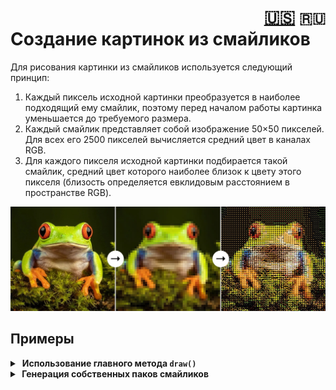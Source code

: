 <h1><div align="right">
<a href="EN.md">🇺🇸</a>
<code>🇷🇺</code> 
</div>
Создание картинок из смайликов
</h1>

Для рисования картинки из смайликов используется следующий принцип:
1. Каждый пиксель исходной картинки преобразуется в наиболее подходящий ему смайлик, поэтому перед началом работы картинка уменьшается до требуемого размера.
2. Каждый смайлик представляет собой изображение 50×50 пикселей. Для всех его 2500 пикселей вычисляется средний цвет в каналах RGB.
3. Для каждого пикселя исходной картинки подбирается такой смайлик, средний цвет которого наиболее близок к цвету этого пикселя (близость определяется евклидовым расстоянием в пространстве RGB).

![process](assets/process.jpg)

## Примеры

<details>
<summary>&nbsp;<strong>Использование главного метода <code>draw()</code></strong></summary>
<blockquote></blockquote>
<blockquote>
Если нужно просто создать картинку из смайликов, достаточно лишь использовать метод <code>draw()</code> из модуля <code>utils</code>:<br><br>

```python
from utils import draw

draw(image='fuji.jpg',  # путь к исходной картинке
     width=100,         # количество смайликов в ширину
     background='auto', # цвет фона
     styles='all',      # стили для смайликов
     save_as='art.jpg') # путь для сохранения
```
Результат:

![fuji](assets/fuji.jpg)

<details>
<summary>&nbsp;Параметры функции <code>draw()</code> подробно:</summary>
<blockquote></blockquote>
<ul>
<li><kbd>image</kbd> - путь к файлу исходного изображения;</li>
<li><kbd>width</kbd> - количество смайликов в ширину <i>(значение по умолчанию: 50)</i>;</li>
<li><kbd>save_as</kbd> - путь для сохранения изображения результата. Если указать <i>None</i>, результат не будет никуда сохранен <i>(значение по умолчанию: None)</i>;</li>
<li><kbd>styles</kbd> - каждая буква в этой строке обозначает стиль для отрисовки смайликов. Например, если указать <code>"ag"</code>, то при рисовании картинки будут использоваться стили смайликов Google и Apple. Чтобы выбрать все стили, можно указать <code>"all"</code> <i>(значение по умолчанию: "all")</i>;
<blockquote></blockquote>
<table>
    <tr>
        <th>Буква</th>
        <th>Стиль</th>
        <th>Примеры</th>
    </tr>
    <tr>
        <td><code>"t"</code></td>
        <td>Стиль смайликов Twitter</td>
        <td><img src="assets/style-t.png" height="24pt"/></td>
    </tr>
    <tr>
        <td><code>"a"</code></td>
        <td>Стиль смайликов Apple</td>
        <td><img src="assets/style-a.png" height="24pt"/></td>
    </tr>
    <tr>
        <td><code>"g"</code></td>
        <td>Стиль смайликов Google</td>
        <td><img src="assets/style-g.png" height="24pt"/></td>
    </tr>
    <tr>
        <td><code>"f"</code></td>
        <td>Стиль смайликов Facebook</td>
        <td><img src="assets/style-f.png" height="24pt"/></td>
    </tr>
</table></li>
<li><kbd>pack</kbd> - путь к паку смайликов, которые будут использоваться для рисования картинки. Все стандартные паки находятся в папке <code>data/</code> <i>(значение по умолчанию: "data/classic")</i>;
<blockquote></blockquote>
<table>
    <tr>
        <th>Пак</th>
        <th>Описание</th>
        <th>Примеры</th>
    </tr>
    <tr>
        <td><code>"data/classic"</code></td>
        <td>Много разных смайликов</td>
        <td>😀 🍎 🚛</td>
    </tr>
    <tr>
        <td><code>"data/colors"</code></td>
        <td>Однотонные цветные смайлики</td>
        <td>💚 🟥 🟣</td>
    </tr>
    <tr>
        <td><code>"data/flags"</code></td>
        <td>Прямоугольные флаги стран</td>
        <td>🇷🇺 🇨🇳 🇯🇵</td>
    </tr>
    <tr>
        <td><code>"data/food"</code></td>
        <td>Разные смайлики с едой</td>
        <td>🥝 🫐 🍷</td>
    </tr>
    <tr>
        <td><code>"data/love"</code></td>
        <td>Разные смайлики про любовь</td>
        <td>❤️‍🔥 🥰 💙</td>
    </tr>
    <tr>
        <td><code>"data/moon"</code></td>
        <td>Смайлики фаз луны</td>
        <td>🌖 🌗 🌘</td>
    </tr>
    <tr>
        <td><code>"data/all_flags"</code></td>
        <td>Все флаги</td>
        <td>🏴‍☠️ 🚩 🎌</td>
    </tr>
</table></li>
<li><kbd>background</kbd> - цвет фона картинки в формате кортежа из трех или четырех значений RGB или RGBA соответственно. Если указать <i>None</i>, будет выбран прозрачный фон. Если указать <code>"auto"</code>, то цвет будет выбираться индивидуально для каждого смайлика так, чтобы наилучшим образом соответствовать исходной картинке. Но это может занять много времени! <i>(значение по умолчанию: (0, 0, 0, 255))</i>.</li>
</ul>
</details>
</blockquote>
</details>

<details>
<summary><strong>&nbsp;Генерация собственных паков смайликов</strong></summary>
<blockquote></blockquote>
<blockquote>
При желании можно можно создать собственные паки смайликов. Для этого необходимо дополнительно установить следующие библиотеки:<br><br>

```bash
pip install pilmoji==2.0.4
pip install emoji==2.11.0
```
Затем необходимо воспользоваться функцией <code>create_data()</code>:

<details>
<summary>&nbsp;код функции</summary>

```python
from PIL import Image, ImageFont, ImageDraw
from pilmoji import Pilmoji
from pilmoji.source import EmojiCDNSource
import numpy as np
import pickle


def create_data(emojis,
                size=50,
                save_as=None, 
                disp=True):
    """
    Создать словарь всех необходимых данных для
    рисования N разных смайликов (которые указаны
    в параметре emojis). Структура словаря:
    {
        'emojis': list of N emojis of str type,
        'styles': dict of 4 style names {number: stylename},
        'size': int (side of square image on which emojis are drawn),
        'matrices': np-array with shape (4, N, size, size, 4) of uint8,
    }

    PARAMETERS
    ----------
    emojis : list[str]
        список смайликов для формирования пака

    size : int
        размер стороны квадратного изображения, на
        котором будет отрисовываться каждый смайлик
        (в пикселях)

    save_as : str или None
        путь для сохранения пака. Если указать None,
        пак не будет никуда сохранен, а только
        вернется в качестве результата функции
    
    disp : bool
        индикация прогресса создания пака
    """
    
    def _str2style(name):
        """Конвертировать название стиля в класс"""
        class StyleClass(EmojiCDNSource):
            STYLE = name
        return StyleClass
        
    # Количество смайликов в паке
    n_emojis = len(emojis)

    # Размер изображения смайлика
    esize = (size, size)
    
    data_dict = {
        'emojis': emojis,
        'styles': {0: 'twitter', 
                   1: 'apple', 
                   2: 'google', 
                   3: 'facebook'},
        'size': size,
        'matrices': np.zeros((4, n_emojis, *esize, 4), 
                             dtype='uint8')
    }

    # Классы для стилей смайликов
    styles = [_str2style(data_dict['styles'][i]) for i in range(4)]

    for i, emoji in enumerate(emojis):
        for j, style in enumerate(styles):
            # Рисование смайлика на пустом (0, 0, 0, 0) RGBA-изображении
            with Image.new('RGBA', esize, 0) as image:
                font = ImageFont.truetype('arial.ttf', esize[0])
                with Pilmoji(image, source=style) as pilmoji:
                    pilmoji.text((0, 0), emoji, font=font)
                    
            # RGBA-матрица
            image_np = np.array(image)
            data_dict['matrices'][j, i] = image_np
            
            # Вывод прогресса
            if disp:
                total = n_emojis * 4
                current = i * 4 + j + 1
                progress = f'{round(current / total * 100, 2)}%'
                print(f'\r{progress:<6} ({i+1}/{len(emojis)})', end='')
    if disp:
        print()

    # Сохранение пака в виде бинарного файла
    if save_as is not None:
        with open(f'{save_as}.pkl', 'wb') as file:
            pickle.dump(data_dict, file)

    return data_dict
```
</details>
Пример создания пака из смайликов ⚽️, 🏀, 🥎:<br><br>

```python
create_data(emojis=['⚽️', '🏀', '🥎'], # список смайликов
            size=50,                  # размер изображения смайлика
            save_as='data/sport',     # путь для сохранения
            disp=True)                # индикация прогресса
```
</blockquote>
</details>